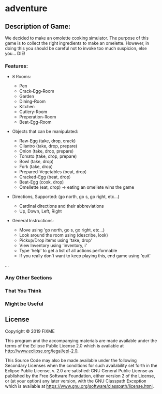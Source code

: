 # adventure



## Description of Game:
We decided to make an omolette cooking simulator. 
The purpose of this game is to collect the right ingredients to make an omelette.
However, in doing this you should be careful not to invoke too much suspicion, else you... DIE!

### Features:
* 8 Rooms: 
    * Pen 
    * Crack-Egg-Room 
    * Garden 
    * Dining-Room 
    * Kitchen 
    * Cutlery-Room 
    * Preperation-Room
    * Beat-Egg-Room
* Objects that can be manipulated: 
    * Raw-Egg (take, drop, crack)
    * Cilantro (take, drop, prepare)
    * Onion (take, drop, prepare)
    * Tomato (take, drop, prepare)
    * Bowl (take, drop)
    * Fork (take, drop)
    * Prepared-Vegetables (beat, drop)
    * Cracked-Egg (beat, drop)
    * Beat-Egg (cook, drop)
    * Omellette (eat, drop) -> eating an omellete wins the game

* Directions, Supported: (go north, go s, go right, etc...)
    * Cardinal directions and their abbreviations
    * Up, Down, Left, Right

* General Instructions:
    * Move using 'go north, go s, go right, etc...)
    * Look around the room using (describe, look)
    * Pickup/Drop items using 'take, drop'
    * View Inventory using 'inventory, i'
    * Type 'help' to get a list of all actions performable
    * If you really don't want to keep playing this, end game using 'quit'

...

### Any Other Sections
### That You Think
### Might be Useful

## License

Copyright © 2019 FIXME

This program and the accompanying materials are made available under the
terms of the Eclipse Public License 2.0 which is available at
http://www.eclipse.org/legal/epl-2.0.

This Source Code may also be made available under the following Secondary
Licenses when the conditions for such availability set forth in the Eclipse
Public License, v. 2.0 are satisfied: GNU General Public License as published by
the Free Software Foundation, either version 2 of the License, or (at your
option) any later version, with the GNU Classpath Exception which is available
at https://www.gnu.org/software/classpath/license.html.
